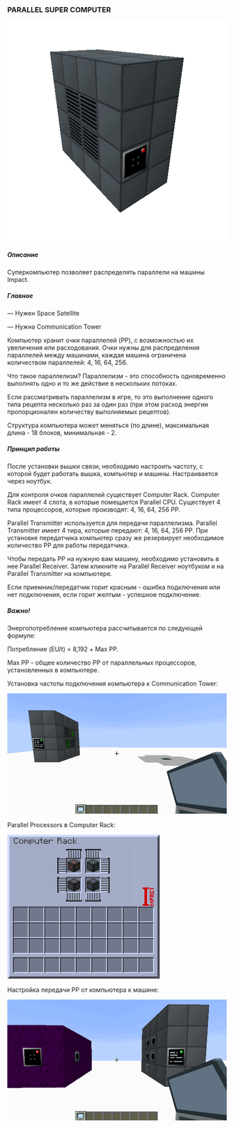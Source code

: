 ### PARALLEL SUPER COMPUTER

![LOGO](media/gregtech/ParComputer.png)

##### Описание

Суперкомпьютер позволяет распределять параллели на машины Impact.

##### Главное

— Нужен Space Satellite

— Нужна Communication Tower

Компьютер хранит очки параллелей (PP), с возможностью их увеличения или расходования. Очки нужны для распределения параллелей между машинами, каждая машина ограничена количеством параллелей: 4, 16, 64, 256.

Что такое параллелизм? Параллелизм - это способность одновременно выполнять одно и то же действие в нескольких потоках.

Если рассматривать параллелизм в игре, то это выполнение одного типа рецепта несколько раз за один раз (при этом расход энергии пропорционален количеству выполняемых рецептов).

Структура компьютера может меняться (по длине), максимальная длина - 18 блоков, минимальная - 2.

##### Принцип работы

После установки вышки связи, необходимо настроить частоту, с которой будет работать вышка, компьютер и машины. Настраивается через ноутбук.

Для контроля очков параллелей существует Computer Rack. Computer Rack имеет 4 слота, в которые помещается Parallel CPU. Существует 4 типа процессоров, которые производят: 4, 16, 64, 256 PP.

Parallel Transmitter используется для передачи параллелизма. Parallel Transmitter имеет 4 тира, которые передают: 4, 16, 64, 256 PP. При установке передатчика компьютер сразу же резервирует необходимое количество PP для работы передатчика.

Чтобы передать PP на нужную вам машину, необходимо установить в нее Parallel Receiver. Затем кликните на Parallel Receiver ноутбуком и на Parallel Transmitter на компьютере.

Если приемник/передатчик горит красным - ошибка подключения или нет подключения, если горит желтым - успешное подключение.

##### Важно!

Энергопотребление компьютера рассчитывается по следующей формуле:

Потребление (EU/t) = 8,192 + Max PP.

Max PP - общее количество PP от параллельных процессоров, установленных в компьютере.


Установка частоты подключения компьютера к Communication Tower:

![BIG](media/gregtech/connectTowerComp.gif)

Parallel Processors в Computer Rack:

![SMALL](media/gregtech/ComputerRackGUI.png)

Настройка передачи PP от компьютера к машине:

![BIG](media/gregtech/connectMachineComp.gif)

